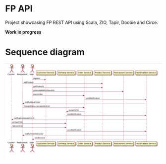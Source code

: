 # FP API

Project showcasing FP REST API using Scala, ZIO, Tapir, Doobie and Circe.

**Work in progress**


# Sequence diagram

![alt text](./diagram.png "FP API diagram")
